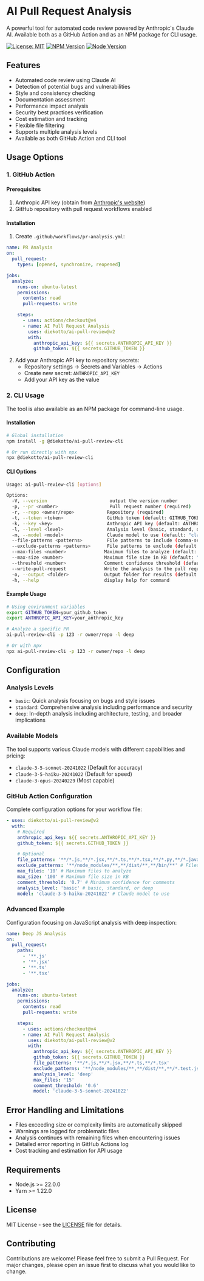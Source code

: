 # AI Pull Request Analysis

A powerful tool for automated code review powered by Anthropic's Claude AI. Available both as a GitHub Action and as an NPM package for CLI usage.

[![License: MIT](https://img.shields.io/badge/License-MIT-yellow.svg)](https://opensource.org/licenses/MIT)
[![NPM Version](https://img.shields.io/npm/v/@diekotto/ai-pull-review-cli.svg)](https://www.npmjs.com/package/@diekotto/ai-pull-review-cli)
[![Node Version](https://img.shields.io/node/v/@diekotto/ai-pull-review-cli.svg)](https://www.npmjs.com/package/@diekotto/ai-pull-review-cli)

## Features

- Automated code review using Claude AI
- Detection of potential bugs and vulnerabilities
- Style and consistency checking
- Documentation assessment
- Performance impact analysis
- Security best practices verification
- Cost estimation and tracking
- Flexible file filtering
- Supports multiple analysis levels
- Available as both GitHub Action and CLI tool

## Usage Options

### 1. GitHub Action

#### Prerequisites

1. Anthropic API key (obtain from [Anthropic's website](https://anthropic.com))
2. GitHub repository with pull request workflows enabled

#### Installation

1. Create `.github/workflows/pr-analysis.yml`:

```yaml
name: PR Analysis
on:
  pull_request:
    types: [opened, synchronize, reopened]

jobs:
  analyze:
    runs-on: ubuntu-latest
    permissions:
      contents: read
      pull-requests: write

    steps:
      - uses: actions/checkout@v4
      - name: AI Pull Request Analysis
        uses: diekotto/ai-pull-review@v2
        with:
          anthropic_api_key: ${{ secrets.ANTHROPIC_API_KEY }}
          github_token: ${{ secrets.GITHUB_TOKEN }}
```

2. Add your Anthropic API key to repository secrets:
   - Repository settings → Secrets and Variables → Actions
   - Create new secret: `ANTHROPIC_API_KEY`
   - Add your API key as the value

### 2. CLI Usage

The tool is also available as an NPM package for command-line usage.

#### Installation

```bash
# Global installation
npm install -g @diekotto/ai-pull-review-cli

# Or run directly with npx
npx @diekotto/ai-pull-review-cli
```

#### CLI Options

```bash
Usage: ai-pull-review-cli [options]

Options:
  -V, --version                       output the version number
  -p, --pr <number>                   Pull request number (required)
  -r, --repo <owner/repo>            Repository (required)
  -t, --token <token>                GitHub token (default: GITHUB_TOKEN env)
  -k, --key <key>                    Anthropic API key (default: ANTHROPIC_API_KEY env)
  -l, --level <level>                Analysis level (basic, standard, deep) (default: "basic")
  -m, --model <model>                Claude model to use (default: "claude-3-5-haiku-20241022")
  --file-patterns <patterns>         File patterns to include (comma-separated)
  --exclude-patterns <patterns>      File patterns to exclude (default: "**/node_modules/**, **/dist/**, **/build/**, **/bin/**, **/artifacts/**")
  --max-files <number>              Maximum files to analyze (default: "10")
  --max-size <number>               Maximum file size in KB (default: "100")
  --threshold <number>              Comment confidence threshold (default: "0.6")
  --write-pull-request              Write the analysis to the pull request as a comment
  -o, --output <folder>             Output folder for results (default: "results")
  -h, --help                        display help for command
```

#### Example Usage

```bash
# Using environment variables
export GITHUB_TOKEN=your_github_token
export ANTHROPIC_API_KEY=your_anthropic_key

# Analyze a specific PR
ai-pull-review-cli -p 123 -r owner/repo -l deep

# Or with npx
npx ai-pull-review-cli -p 123 -r owner/repo -l deep
```

## Configuration

### Analysis Levels

- `basic`: Quick analysis focusing on bugs and style issues
- `standard`: Comprehensive analysis including performance and security
- `deep`: In-depth analysis including architecture, testing, and broader implications

### Available Models

The tool supports various Claude models with different capabilities and pricing:

- `claude-3-5-sonnet-20241022` (Default for accuracy)
- `claude-3-5-haiku-20241022` (Default for speed)
- `claude-3-opus-20240229` (Most capable)

### GitHub Action Configuration

Complete configuration options for your workflow file:

```yaml
- uses: diekotto/ai-pull-review@v2
  with:
    # Required
    anthropic_api_key: ${{ secrets.ANTHROPIC_API_KEY }}
    github_token: ${{ secrets.GITHUB_TOKEN }}

    # Optional
    file_patterns: '**/*.js,**/*.jsx,**/*.ts,**/*.tsx,**/*.py,**/*.java,**/*.rb,**/*.go,**/*.rs' # Files to analyze
    exclude_patterns: '**/node_modules/**,**/dist/**,**/bin/**' # Files to exclude
    max_files: '10' # Maximum files to analyze
    max_size: '100' # Maximum file size in KB
    comment_threshold: '0.7' # Minimum confidence for comments
    analysis_level: 'basic' # basic, standard, or deep
    model: 'claude-3-5-haiku-20241022' # Claude model to use
```

### Advanced Example

Configuration focusing on JavaScript analysis with deep inspection:

```yaml
name: Deep JS Analysis
on:
  pull_request:
    paths:
      - '**.js'
      - '**.jsx'
      - '**.ts'
      - '**.tsx'

jobs:
  analyze:
    runs-on: ubuntu-latest
    permissions:
      contents: read
      pull-requests: write

    steps:
      - uses: actions/checkout@v4
      - name: AI Pull Request Analysis
        uses: diekotto/ai-pull-review@v2
        with:
          anthropic_api_key: ${{ secrets.ANTHROPIC_API_KEY }}
          github_token: ${{ secrets.GITHUB_TOKEN }}
          file_patterns: '**/*.js,**/*.jsx,**/*.ts,**/*.tsx'
          exclude_patterns: '**/node_modules/**,**/dist/**,**/*.test.js'
          analysis_level: 'deep'
          max_files: '15'
          comment_threshold: '0.6'
          model: 'claude-3-5-sonnet-20241022'
```

## Error Handling and Limitations

- Files exceeding size or complexity limits are automatically skipped
- Warnings are logged for problematic files
- Analysis continues with remaining files when encountering issues
- Detailed error reporting in GitHub Actions log
- Cost tracking and estimation for API usage

## Requirements

- Node.js >= 22.0.0
- Yarn >= 1.22.0

## License

MIT License - see the [LICENSE](LICENSE) file for details.

## Contributing

Contributions are welcome! Please feel free to submit a Pull Request. For major changes, please open an issue first to discuss what you would like to change.
